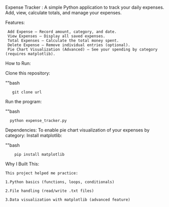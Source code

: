 Expense Tracker :
A simple Python application to track your daily expenses. Add, view, calculate totals, and manage your expenses.


Features:

     Add Expense – Record amount, category, and date.
     View Expenses – Display all saved expenses.
     Total Expenses – Calculate the total money spent.
     Delete Expense – Remove individual entries (optional).
     Pie Chart Visualization (Advanced) – See your spending by category (requires matplotlib).



How to Run:


Clone this repository:

   ""bash

       git clone url

Run the program:

   ""bash

      python expense_tracker.py

Dependencies:
To enable pie chart visualization of your expenses by category:
Install matplotlib:

""bash

        pip install matplotlib


Why I Built This:

    This project helped me practice:

    1.Python basics (functions, loops, conditionals)

    2.File handling (read/write .txt files)

    3.Data visualization with matplotlib (advanced feature)



